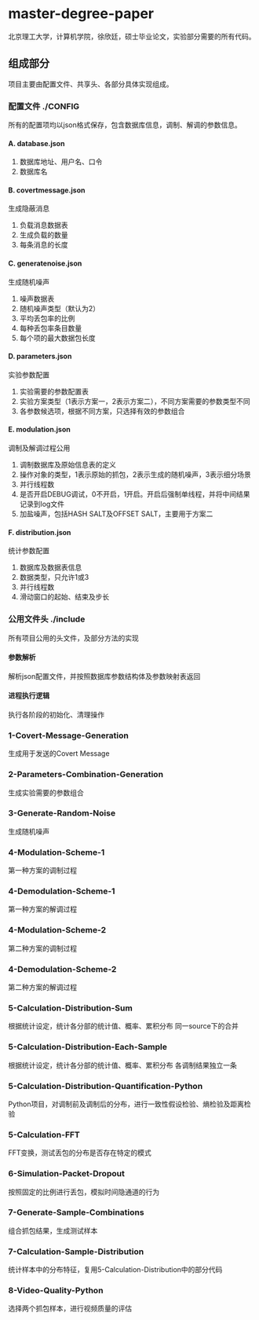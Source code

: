 # master-degree-paper
北京理工大学，计算机学院，徐欣廷，硕士毕业论文，实验部分需要的所有代码。

## 组成部分
项目主要由配置文件、共享头、各部分具体实现组成。

### 配置文件 ./CONFIG
所有的配置项均以json格式保存，包含数据库信息，调制、解调的参数信息。

#### A. database.json
1. 数据库地址、用户名、口令
2. 数据库名

#### B. covertmessage.json
生成隐蔽消息
1. 负载消息数据表
2. 生成负载的数量
3. 每条消息的长度

#### C. generatenoise.json
生成随机噪声
1. 噪声数据表
2. 随机噪声类型（默认为2）
3. 平均丢包率的比例
4. 每种丢包率条目数量
5. 每个项的最大数据包长度

#### D. parameters.json
实验参数配置
1. 实验需要的参数配置表
2. 实验方案类型（1表示方案一，2表示方案二），不同方案需要的参数类型不同
3. 各参数候选项，根据不同方案，只选择有效的参数组合

#### E. modulation.json
调制及解调过程公用
1. 调制数据库及原始信息表的定义
2. 操作对象的类型，1表示原始的抓包，2表示生成的随机噪声，3表示细分场景
3. 并行线程数
4. 是否开启DEBUG调试，0不开启，1开启。开启后强制单线程，并将中间结果记录到log文件
5. 加盐噪声，包括HASH SALT及OFFSET SALT，主要用于方案二

#### F. distribution.json
统计参数配置
1. 数据库及数据表信息
2. 数据类型，只允许1或3
3. 并行线程数
4. 滑动窗口的起始、结束及步长

### 公用文件头 ./include
所有项目公用的头文件，及部分方法的实现

#### 参数解析
解析json配置文件，并按照数据库参数结构体及参数映射表返回

#### 进程执行逻辑
执行各阶段的初始化、清理操作

### 1-Covert-Message-Generation
生成用于发送的Covert Message

### 2-Parameters-Combination-Generation
生成实验需要的参数组合

### 3-Generate-Random-Noise
生成随机噪声

### 4-Modulation-Scheme-1
第一种方案的调制过程

### 4-Demodulation-Scheme-1
第一种方案的解调过程

### 4-Modulation-Scheme-2
第二种方案的调制过程

### 4-Demodulation-Scheme-2
第二种方案的解调过程

### 5-Calculation-Distribution-Sum
根据统计设定，统计各分部的统计值、概率、累积分布
同一source下的合并

### 5-Calculation-Distribution-Each-Sample
根据统计设定，统计各分部的统计值、概率、累积分布
各调制结果独立一条

### 5-Calculation-Distribution-Quantification-Python
Python项目，对调制前及调制后的分布，进行一致性假设检验、熵检验及距离检验

### 5-Calculation-FFT
FFT变换，测试丢包的分布是否存在特定的模式

### 6-Simulation-Packet-Dropout
按照固定的比例进行丢包，模拟时间隐通道的行为

### 7-Generate-Sample-Combinations
组合抓包结果，生成测试样本

### 7-Calculation-Sample-Distribution
统计样本中的分布特征，复用5-Calculation-Distribution中的部分代码

### 8-Video-Quality-Python
选择两个抓包样本，进行视频质量的评估